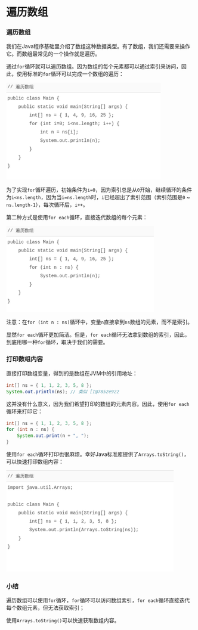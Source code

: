 # 遍历数组

### 遍历数组

我们在Java程序基础里介绍了数组这种数据类型。有了数组，我们还需要来操作它。而数组最常见的一个操作就是遍历。

通过`for`循环就可以遍历数组。因为数组的每个元素都可以通过索引来访问，因此，使用标准的`for`循环可以完成一个数组的遍历：

![image-20240112113406027](img/1.遍历数组/image-20240112113406027.png)

为了实现`for`循环遍历，初始条件为`i=0`，因为索引总是从`0`开始，继续循环的条件为`i<ns.length`，因为当`i=ns.length`时，`i`已经超出了索引范围（索引范围是`0` ~ `ns.length-1`），每次循环后，`i++`。

第二种方式是使用`for each`循环，直接迭代数组的每个元素：

![image-20240112113527834](img/1.遍历数组/image-20240112113527834.png)

注意：在`for (int n : ns)`循环中，变量`n`直接拿到`ns`数组的元素，而不是索引。

显然`for each`循环更加简洁。但是，`for each`循环无法拿到数组的索引，因此，到底用哪一种`for`循环，取决于我们的需要。

### 打印数组内容

直接打印数组变量，得到的是数组在JVM中的引用地址：

```java
int[] ns = { 1, 1, 2, 3, 5, 8 };
System.out.println(ns); // 类似 [I@7852e922
```

这并没有什么意义，因为我们希望打印的数组的元素内容。因此，使用`for each`循环来打印它：

```java
int[] ns = { 1, 1, 2, 3, 5, 8 };
for (int n : ns) {
    System.out.print(n + ", ");
}
```

使用`for each`循环打印也很麻烦。幸好Java标准库提供了`Arrays.toString()`，可以快速打印数组内容：

![image-20240112115133764](img/1.遍历数组/image-20240112115133764.png)

### 小结

遍历数组可以使用`for`循环，`for`循环可以访问数组索引，`for each`循环直接迭代每个数组元素，但无法获取索引；

使用`Arrays.toString()`可以快速获取数组内容。

